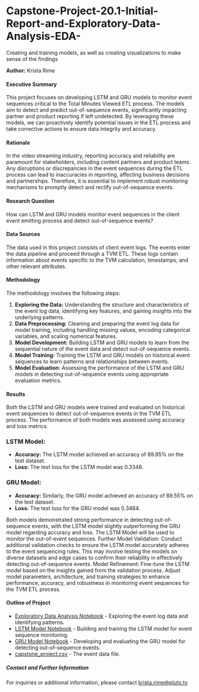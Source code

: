 # Capstone-Project-20.1-Initial-Report-and-Exploratory-Data-Analysis-EDA-
Creating and training models, as well as creating visualizations to make sense of the findings

**Author:** Krista Rime

#### Executive Summary
This project focuses on developing LSTM and GRU models to monitor event sequences critical to the Total Minutes Viewed ETL process. The models aim to detect and predict out-of-sequence events, significantly impacting partner and product reporting if left undetected. By leveraging these models, we can proactively identify potential issues in the ETL process and take corrective actions to ensure data integrity and accuracy.

#### Rationale
In the video streaming industry, reporting accuracy and reliability are paramount for stakeholders, including content partners and product teams. Any disruptions or discrepancies in the event sequences during the ETL process can lead to inaccuracies in reporting, affecting business decisions and partnerships. Therefore, it is essential to implement robust monitoring mechanisms to promptly detect and rectify out-of-sequence events.

#### Research Question
How can LSTM and GRU models monitor event sequences in the client event emitting process and detect out-of-sequence events?

#### Data Sources
The data used in this project consists of client event logs. The events enter the data pipeline and proceed through a TVM ETL. These logs contain information about events specific to the TVM calculation, timestamps, and other relevant attributes.

#### Methodology
The methodology involves the following steps:
1. **Exploring the Data:** Understanding the structure and characteristics of the event log data, identifying key features, and gaining insights into the underlying patterns.
2. **Data Preprocessing:** Cleaning and preparing the event log data for model training, including handling missing values, encoding categorical variables, and scaling numerical features.
3. **Model Development:** Building LSTM and GRU models to learn from the sequential nature of the event data and detect out-of-sequence events.
4. **Model Training:** Training the LSTM and GRU models on historical event sequences to learn patterns and relationships between events.
5. **Model Evaluation**: Assessing the performance of the LSTM and GRU models in detecting out-of-sequence events using appropriate evaluation metrics.

#### Results
Both the LSTM and GRU models were trained and evaluated on historical event sequences to detect out-of-sequence events in the TVM ETL process. The performance of both models was assessed using accuracy and loss metrics.

### LSTM Model:
- **Accuracy:** The LSTM model achieved an accuracy of 89.85% on the test dataset.
- **Loss:** The test loss for the LSTM model was 0.3348.

### GRU Model:
- **Accuracy:** Similarly, the GRU model achieved an accuracy of 89.55% on the test dataset.
- **Loss:** The test loss for the GRU model was 0.3484.

Both models demonstrated strong performance in detecting out-of-sequence events, with the LSTM model slightly outperforming the GRU model regarding accuracy and loss. The LSTM Model will be used to monitor the out-of-event sequences.
Further Model Validation: Conduct additional validation checks to ensure the LSTM model accurately adheres to the event sequencing rules. This may involve testing the models on diverse datasets and edge cases to confirm their reliability in effectively detecting out-of-sequence events.
Model Refinement: Fine-tune the LSTM model based on the insights gained from the validation process. Adjust model parameters, architecture, and training strategies to enhance performance, accuracy, and robustness in monitoring event sequences for the TVM ETL process.


#### Outline of Project
- [Exploratory Data Analysis Notebook](#) - Exploring the event log data and identifying patterns.
- [LSTM Model Notebook](#) - Building and training the LSTM model for event sequence monitoring.
- [GRU Model Notebook](#) - Developing and evaluating the GRU model for detecting out-of-sequence events.
- [capstone_project.csv](#) - The event data file.

##### Contact and Further Information
For inquiries or additional information, please contact krista.rime@pluto.tv
